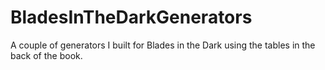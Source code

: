 # BladesInTheDarkGenerators
A couple of generators I built for Blades in the Dark using the tables in the back of the book. 
